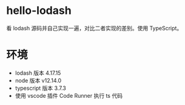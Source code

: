 # hello-lodash
看 lodash 源码并自己实现一遍，对比二者实现的差别。使用 TypeScript。

# 环境
- lodash 版本 4.17.15
- node 版本 v12.14.0
- typescript 版本 3.7.3
- 使用 vscode 插件 Code Runner 执行 ts 代码
